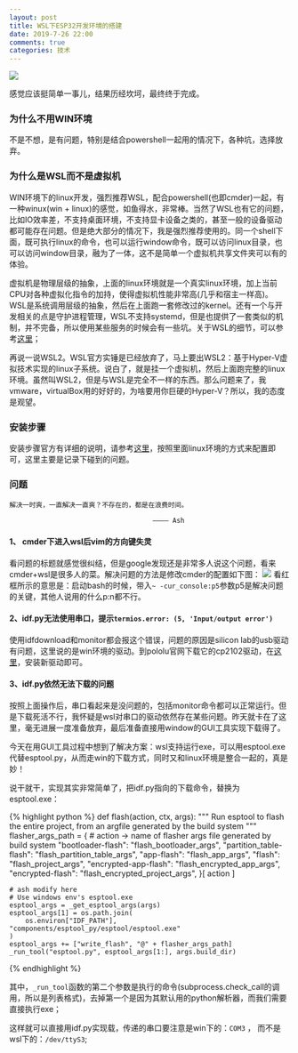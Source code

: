 ```yaml
---
layout: post
title: WSL下ESP32开发环境的搭建
date: 2019-7-26 22:00
comments: true
categories: 技术
---
```


![](https://docs.espressif.com/projects/esp-idf/zh_CN/latest/_images/esp32-devkitc-functional-overview.jpg)

感觉应该挺简单一事儿，结果历经坎坷，最终终于完成。

### 为什么不用WIN环境

不是不想，是有问题，特别是结合powershell一起用的情况下，各种坑，选择放弃。

### 为什么是WSL而不是虚拟机

WIN环境下的linux开发，强烈推荐WSL，配合powershell(也即cmder)一起，有一种winux(win + linux)的感觉，如鱼得水，非常棒。当然了WSL也有它的问题，比如IO效率差，不支持桌面环境，不支持显卡设备之类的，甚至一般的设备驱动都可能存在问题。但是绝大部分的情况下，我是强烈推荐使用的。同一个shell下面，既可执行linux的命令，也可以运行window命令，既可以访问linux目录，也可以访问window目录，融为了一体，这不是简单一个虚拟机共享文件夹可以有的体验。

虚拟机是物理层级的抽象，上面的linux环境就是一个真实linux环境，加上当前CPU对各种虚拟化指令的加持，使得虚拟机性能非常高(几乎和宿主一样高)。WSL是系统调用层级的抽象，然后在上面跑一套修改过的kernel。还有一个与开发相关的点是守护进程管理，WSL不支持systemd，但是也提供了一套类似的机制，并不完备，所以使用某些服务的时候会有一些坑。关于WSL的细节，可以参考[这里](https://blogs.msdn.microsoft.com/wsl/2016/04/22/windows-subsystem-for-linux-overview/)；

再说一说WSL2。WSL官方实锤是已经放弃了，马上要出WSL2：基于Hyper-V虚拟技术实现的linux子系统。说白了，就是挂一个虚拟机，然后上面跑完整的linux环境。虽然叫WSL2，但是与WSL是完全不一样的东西。那么问题来了，我vmware，virtualBox用的好好的，为啥要用你巨硬的Hyper-V？所以，我的态度是观望。

### 安装步骤

安装步骤官方有详细的说明，请参考[这里](https://docs.espressif.com/projects/esp-idf/zh_CN/latest/get-started/index.html#get-started-step-by-step)，按照里面linux环境的方式来配置即可，这里主要是记录下碰到的问题。

### 问题


    解决一时爽，一直解决一直爽？不存在的，都是在浪费时间。
                                        
                                        ———— Ash

#### 1、 cmder下进入wsl后vim的方向键失灵

看问题的标题就感觉很纠结，但是google发现还是非常多人说这个问题，看来cmder+wsl是很多人的菜。解决问题的方法是修改cmder的配置如下图：
![](http://pic.ashliu.com/20190726135558.png)
看红框所示的意思是：启动bash的时候，带入```~ -cur_console:p5```参数p5是解决问题的关键，其他人说用的什么p:n都不行。

#### 2、idf.py无法使用串口，提示```termios.error: (5, 'Input/output error')```

使用idfdownload和monitor都会报这个错误，问题的原因是silicon lab的usb驱动有问题，这里说的是win环境的驱动。到pololu官网下载它的cp2102驱动，在[这里](https://www.pololu.com/file/0J14/pololu-cp2102-windows-121204.zip)，安装新驱动即可。

#### 3、idf.py依然无法下载的问题
按照上面操作后，串口看起来是没问题的，包括monitor命令都可以正常运行。但是下载死活不行，我怀疑是wsl对串口的驱动依然存在某些问题。昨天就卡在了这里，毫无进展一度准备放弃，最后准备直接用window的GUI工具实现下载得了。  

今天在用GUI工具过程中想到了解决方案：wsl支持运行exe，可以用esptool.exe代替esptool.py，从而走win的下载方式，同时又和linux环境是整合一起的，真是妙！

说干就干，实现其实非常简单了，把idf.py指向的下载命令，替换为esptool.exe：

{% highlight python %}
def flash(action, ctx, args):
    """
    Run esptool to flash the entire project, from an argfile generated by the build system
    """
    flasher_args_path = {  # action -> name of flasher args file generated by build system
        "bootloader-flash": "flash_bootloader_args",
        "partition_table-flash": "flash_partition_table_args",
        "app-flash": "flash_app_args",
        "flash": "flash_project_args",
        "encrypted-app-flash": "flash_encrypted_app_args",
        "encrypted-flash": "flash_encrypted_project_args",
    }[
        action
    ]

    # ash modify here
    # Use windows env's esptool.exe
    esptool_args = _get_esptool_args(args)
    esptool_args[1] = os.path.join(
        os.environ["IDF_PATH"], "components/esptool_py/esptool/esptool.exe"
    )
    esptool_args += ["write_flash", "@" + flasher_args_path]
    _run_tool("esptool.py", esptool_args[1:], args.build_dir)
{% endhighlight %}
 
其中，```_run_tool```函数的第二个参数是执行的命令(subprocess.check_call的调用，所以是列表格式)，去掉第一个是因为其默认用的python解析器，而我们需要直接执行exe；

这样就可以直接用idf.py实现载，传递的串口要注意是win下的：```COM3``` ， 而不是wsl下的：``` /dev/ttyS3 ```;


